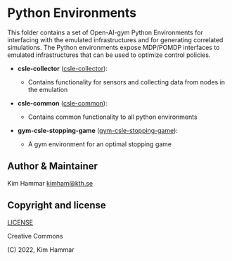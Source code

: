 # Python Environments

This folder contains a set of Open-AI-gym Python Environments for interfacing 
with the emulated infrastructures and for generating correlated simulations.
The Python environments expose MDP/POMDP 
interfaces to emulated infrastructures that can be used to 
optimize control policies.

- **csle-collector** ([csle-collector](./csle-collector)):
  - Contains functionality for sensors and collecting data from nodes in the emulation

- **csle-common** ([csle-common](./csle-common)):
    - Contains common functionality to all python environments
    
- **gym-csle-stopping-game** ([gym-csle-stopping-game](./gym-csle-stopping-game)):
    - A gym environment for an optimal stopping game        

## Author & Maintainer

Kim Hammar <kimham@kth.se>

## Copyright and license

[LICENSE](../LICENSE.md)

Creative Commons

(C) 2022, Kim Hammar